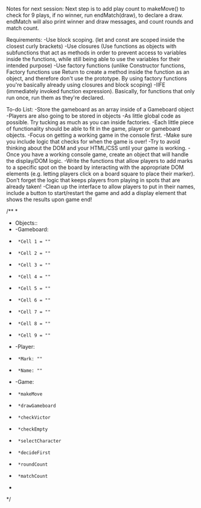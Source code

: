 Notes for next session: Next step is to add play count to makeMove() to check for 9 plays, if no winner, run endMatch(draw), to declare a draw. endMatch will also print winner and draw messages, and count rounds and match count.


Requirements:
-Use block scoping. (let and const are scoped inside the closest curly brackets)
-Use closures (Use functions as objects with subfunctions that act as methods in order to prevent access to variables inside the functions, while still being able to use the variables for their intended purpose)
-Use factory functions (unlike Constructor functions, Factory functions use Return to create a method inside the function as an object, and therefore don't use the prototype. By using factory functions you're basically already using closures and block scoping)
-IIFE (immediately invoked function expression). Basically, for functions that only run once, run them as they're declared.


To-do List:
-Store the gameboard as an array inside of a Gameboard object
-Players are also going to be stored in objects
-As little global code as possible. Try tucking as much as you can inside factories.
-Each little piece of functionality should be able to fit in the game, player or gameboard objects.
-Focus on getting a working game in the console first.
-Make sure you include logic that checks for when the game is over! 
-Try to avoid thinking about the DOM and your HTML/CSS until your game is working.
-Once you have a working console game, create an object that will handle the display/DOM logic.
-Write the functions that allow players to add marks to a specific spot on the board by interacting with the appropriate DOM elements (e.g. letting players click on a board square to place their marker). Don’t forget the logic that keeps players from playing in spots that are already taken!
-Clean up the interface to allow players to put in their names, include a button to start/restart the game and add a display element that shows the results upon game end!


/**
 * 
 * Objects:: 
 * -Gameboard:
 *      *Cell 1 = ""
 *      *Cell 2 = ""
 *      *Cell 3 = ""
 *      *Cell 4 = ""
 *      *Cell 5 = ""
 *      *Cell 6 = ""
 *      *Cell 7 = ""
 *      *Cell 8 = ""
 *      *Cell 9 = ""
 * -Player:
 *      *Mark: ""
 *      *Name: ""
 * -Game:
 *      *makeMove
 *      *drawGameboard
 *      *checkVictor
 *      *checkEmpty
 *      *selectCharacter
 *      *decideFirst
 *      *roundCount
 *      *matchCount
 *      
 */